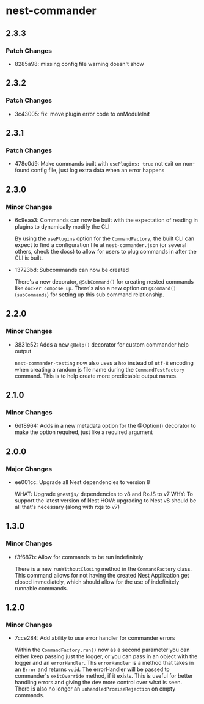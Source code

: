 # nest-commander

## 2.3.3

### Patch Changes

- 8285a98: missing config file warning doesn't show

## 2.3.2

### Patch Changes

- 3c43005: fix: move plugin error code to onModuleInit

## 2.3.1

### Patch Changes

- 478c0d9: Make commands built with `usePlugins: true` not exit on non-found config file, just log extra data when an error happens

## 2.3.0

### Minor Changes

- 6c9eaa3: Commands can now be built with the expectation of reading in plugins to dynamically modify the CLI

  By using the `usePlugins` option for the `CommandFactory`, the built CLI can expect to find a configuration file at `nest-commander.json` (or several others, check the docs) to allow for users to plug commands in after the CLI is built.

- 13723bd: Subcommands can now be created

  There's a new decorator, `@SubCommand()` for creating nested commands like `docker compose up`. There's also a new option on `@Command()` (`subCommands`) for setting up this sub command relationship.

## 2.2.0

### Minor Changes

- 3831e52: Adds a new `@Help()` decorator for custom commander help output

  `nest-commander-testing` now also uses a `hex` instead of `utf-8` encoding when creating a random js file name during the `CommandTestFactory` command. This is to help create more predictable output names.

## 2.1.0

### Minor Changes

- 6df8964: Adds in a new metadata option for the @Option() decorator to make the option required, just like a required argument

## 2.0.0

### Major Changes

- ee001cc: Upgrade all Nest dependencies to version 8

  WHAT: Upgrade `@nestjs/` dependencies to v8 and RxJS to v7 WHY: To support the latest version of Nest HOW: upgrading to Nest v8 should be all that's necessary (along with rxjs to v7)

## 1.3.0

### Minor Changes

- f3f687b: Allow for commands to be run indefinitely

  There is a new `runWithoutClosing` method in the `CommandFactory` class. This command allows for not having the created Nest Application get closed immediately, which should allow for the use of indefinitely runnable commands.

## 1.2.0

### Minor Changes

- 7cce284: Add ability to use error handler for commander errors

  Within the `CommandFactory.run()` now as a second parameter you can either keep passing just the logger, or you can pass in an object with the logger and an `errorHandler`. Ths `errorHandler` is a method that takes in an `Error` and returns `void`. The errorHandler will be passed to commander's `exitOverride` method, if it exists. This is useful for better handling errors and giving the dev more control over what is seen. There is also no longer an `unhandledPromiseRejection` on empty commands.

